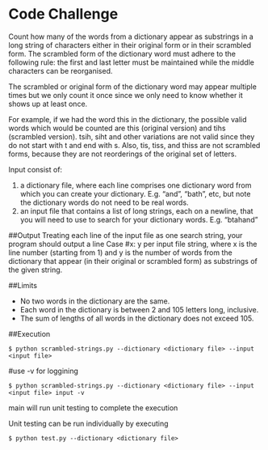# Code Challenge
Count how many of the words from a dictionary appear as substrings in a long string of
characters either in their original form or in their scrambled form. The scrambled form of the
dictionary word must adhere to the following rule: the first and last letter must be maintained
while the middle characters can be reorganised.

The scrambled or original form of the dictionary word may appear multiple times but we only
count it once since we only need to know whether it shows up at least once.

For example, if we had the word this in the dictionary, the possible valid words which would be
counted are this (original version) and tihs (scrambled version). tsih, siht and other variations
are not valid since they do not start with t and end with s. Also, tis, tiss, and thiss are not
scrambled forms, because they are not reorderings of the original set of letters.


Input consist of:
1. a dictionary file, where each line comprises one dictionary word from which you can
create your dictionary. E.g. “and”, “bath”, etc, but note the dictionary words do not need
to be real words.
2. an input file that contains a list of long strings, each on a newline, that you will need to
use to search for your dictionary words. E.g. “btahand”

##Output
Treating each line of the input file as one search string, your program should output a line Case
#x: y per input file string, where x is the line number (starting from 1) and y is the number of
words from the dictionary that appear (in their original or scrambled form) as substrings of the
given string.

##Limits
- No two words in the dictionary are the same.
- Each word in the dictionary is between 2 and 105 letters long, inclusive.
- The sum of lengths of all words in the dictionary does not exceed 105.



##Execution
```
$ python scrambled-strings.py --dictionary <dictionary file> --input <input file>
```
#use -v for loggining
```
$ python scrambled-strings.py --dictionary <dictionary file> --input <input file> input -v
```

main will run unit testing to complete the execution 

Unit testing can be run individually by executing
```
$ python test.py --dictionary <dictionary file>
```
